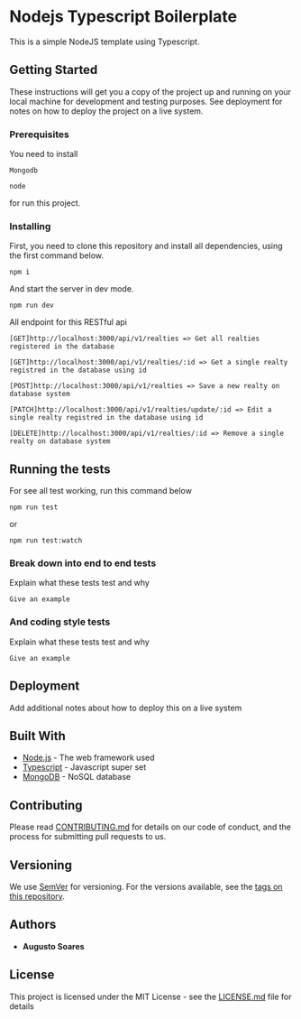 # Nodejs Typescript Boilerplate

This is a simple NodeJS template using Typescript.

## Getting Started

These instructions will get you a copy of the project up and running on your local machine for development and testing purposes. See deployment for notes on how to deploy the project on a live system.

### Prerequisites

You need to install

```
Mongodb
```

```
node
```

for run this project.

### Installing

First, you need to clone this repository and install all dependencies, using the first command below.

```
npm i
```

And start the server in dev mode.

```
npm run dev
```

All endpoint for this RESTful api


```
[GET]http://localhost:3000/api/v1/realties => Get all realties registered in the database
```

```
[GET]http://localhost:3000/api/v1/realties/:id => Get a single realty registred in the database using id
```

```
[POST]http://localhost:3000/api/v1/realties => Save a new realty on database system
```

```
[PATCH]http://localhost:3000/api/v1/realties/update/:id => Edit a single realty registred in the database using id
```

```
[DELETE]http://localhost:3000/api/v1/realties/:id => Remove a single realty on database system
```

## Running the tests

For see all test working, run this command below

```
npm run test
```

or

```
npm run test:watch
```

### Break down into end to end tests

Explain what these tests test and why

```
Give an example
```

### And coding style tests

Explain what these tests test and why

```
Give an example
```

## Deployment

Add additional notes about how to deploy this on a live system

## Built With

* [Node.js](https://nodejs.org/en/) - The web framework used
* [Typescript](https://typescriptlang.org) - Javascript super set
* [MongoDB](https://www.mongodb.com/) - NoSQL database

## Contributing

Please read [CONTRIBUTING.md](https://gist.github.com/PurpleBooth/b24679402957c63ec426) for details on our code of conduct, and the process for submitting pull requests to us.

## Versioning

We use [SemVer](http://semver.org/) for versioning. For the versions available, see the [tags on this repository](https://github.com/your/project/tags).

## Authors

* **Augusto Soares**

## License

This project is licensed under the MIT License - see the [LICENSE.md](LICENSE.md) file for details
